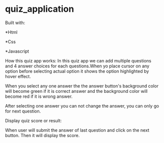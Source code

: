 # quiz_application


Built with:

*Html

*Css

*Javascript


How this quiz app works:
In this quiz app we can add multiple questions and 4 answer choices for each questions.When yo place cursor on any option before selecting actual option it shows the option highlighted by hover effect.

When you select any one answer the the answer button's background color will become green if it is correct answer and the background color will become red if it is wrong answer.

After selecting one answer you can not change the answer, you can only go for next question.

Display quiz score or result:

When user will submit the answer of last question and click on the next button. Then it will display the score.
